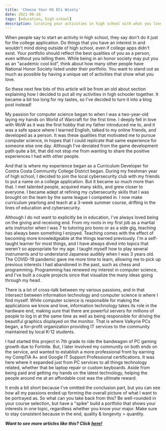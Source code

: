```yaml
---
title: 'Choose Your HS ECs Wisely'
date: 2021-06-16
tags: [education, high-school]
description: Curating your activities in high school with what you love.
---
```

When people say to start an activity in high school, they say don't do it just for the college application. Do things that you have an interest in and wouldn't mind doing outside of high school, even if college apps didn't exist. Your portfolio should reflect the best qualities of you as a person, even without you telling them. While being in an honor society may put you as an "academic cool kid", think about how many other people have National Honor Society listed under their portfolio. You want to stand out as much as possible by having a unique set of activities that show what you love.

So these next few bits of this article will be from an old about section explaining how I decided to put all my activities in high schooler together. It became a bit too long for my tastes, so I've decided to turn it into a blog post instead!

My passion for computer science began to when I was a two-year-old laying my hands on World of Warcraft for the first time. I deeply fell in love with WoW as it was the first hobby that my father introduced me to, and it was a safe space where I learned English, talked to my online friends, and developed as a person. It was these qualities that motivated me to pursue computer science, in hopes that I could replicate that same experience for someone else one day. Although I've deviated from the game development path quite a bit, that did not stop me from wanting to share the positive experiences I had with other people.

And that is where my experience began as a Curriculum Developer for Contra Costa Community College District began. During my freshman year of high school, I decided to join the local cybersecurity club with my friends to put a name on a college application. But it became so much more than that. I met talented people, acquired many skills, and grew closer to everyone. I became adept at refining my cybersecurity skills that I was brought on the team by the same league I competed in. I now make curriculum yearlong and teach at a 3-week summer course, drifting in the lines of education and cybersecurity.

Although I do not want to explicitly be in education, I've always loved being on the giving and receiving end. From my roots in my first job as a martial arts instructor when I was 7 to tutoring pro bono or as a side gig, teaching has always been something I enjoyed. Teaching comes with the effect of becoming more knowledgeable at the things learned previously. I'm a self-taught learner for most things, and I have always dived into topics that weren't so appropriate for my age. I taught myself how to play several instruments and to understand Japanese audibly when I was 3 years old. The COVID-19 pandemic gave me more time to learn, allowing me to pick up previous interests I had abandoned in the past, such as chess and programming. Programming has renewed my interest in computer science, and I've built a couple projects since that visualize the many ideas going through my head.

There is a lot of cross-talk between my various passions, and in that intersect between information technology and computer science is where I find myself. While computer science is responsible for making the applications we know and love, information technology takes its role in the hardware end, making sure that there are powerful servers for millions of people to log in at the same time as well as being responsible for driving the beautiful graphics displayed on the monitor. That is where Valkyrie PCs began, a for-profit organization providing IT services to the community maintained by local K-12 students. 

I had started this project in 7th grade to ride the bandwagon of PC gaming growth due to Fortnite. But, I later involved my community on both ends on the service, and wanted to establish a more professional front by earning my CompTIA A+ and Google IT Support Professional certifications. It was here where it expanded just from PC services to all things technology related, whether that be laptop repair or custom keyboards. Aside from being paid and getting my hands on the latest technology, helping the people around me at an affordable cost was the ultimate reward. 

It ends a bit short because I've omitted the conclusion part, but you can see how all my passions ended up forming the overall picture of what I want to be portrayed as. So what can you take back from this? Be well-rounded in your course selection, but have a "spike" build a portfolio that shows your interests in one topic, regardless whether you know your major. Make sure to stay consistent because in the end, quality & longevity > quantity.

***Want to see more articles like this? Click [here!](/tags/high-school)***